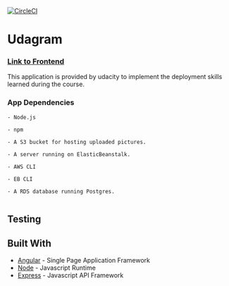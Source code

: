 [![CircleCI](https://circleci.com/gh/adhamahmed4/udacity-udagram/tree/main.svg?style=svg)](https://circleci.com/gh/Hamdi-Hossam/udacity-udagram/tree/main)

# Udagram

### [Link to Frontend](http://udagram-front.s3-website-us-east-1.amazonaws.com)

This application is provided by udacity to implement the deployment skills learned during the course.

### App Dependencies

```
- Node.js

- npm

- A S3 bucket for hosting uploaded pictures.

- A server running on ElasticBeanstalk.

- AWS CLI

- EB CLI

- A RDS database running Postgres.


```
## Testing

## Built With

- [Angular](https://angular.io/) - Single Page Application Framework
- [Node](https://nodejs.org) - Javascript Runtime
- [Express](https://expressjs.com/) - Javascript API Framework


